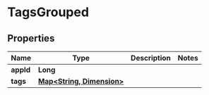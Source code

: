 # TagsGrouped

## Properties

| Name      | Type                                             | Description | Notes |
| --------- | ------------------------------------------------ | ----------- | ----- |
| **appId** | **Long**                                         |             |
| **tags**  | [**Map&lt;String, Dimension&gt;**](Dimension.md) |             |
